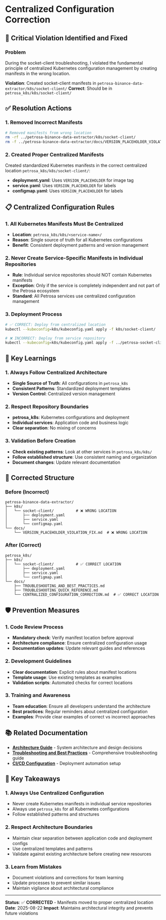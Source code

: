 # Centralized Configuration Correction

## 🚨 Critical Violation Identified and Fixed

### Problem
During the socket-client troubleshooting, I violated the fundamental principle of centralized Kubernetes configuration management by creating manifests in the wrong location.

**Violation**: Created socket-client manifests in `petrosa-binance-data-extractor/k8s/socket-client/`
**Correct**: Should be in `petrosa_k8s/k8s/socket-client/`

## ✅ Resolution Actions

### 1. Removed Incorrect Manifests
```bash
# Removed manifests from wrong location
rm -rf ../petrosa-binance-data-extractor/k8s/socket-client/
rm -f ../petrosa-binance-data-extractor/docs/VERSION_PLACEHOLDER_VIOLATION_FIX.md
```

### 2. Created Proper Centralized Manifests
Created standardized Kubernetes manifests in the correct centralized location `petrosa_k8s/k8s/socket-client/`:

- **deployment.yaml**: Uses `VERSION_PLACEHOLDER` for image tag
- **service.yaml**: Uses `VERSION_PLACEHOLDER` for labels
- **configmap.yaml**: Uses `VERSION_PLACEHOLDER` for labels

## 📋 Centralized Configuration Rules

### 1. All Kubernetes Manifests Must Be Centralized
- **Location**: `petrosa_k8s/k8s/<service-name>/`
- **Reason**: Single source of truth for all Kubernetes configurations
- **Benefit**: Consistent deployment patterns and version management

### 2. Never Create Service-Specific Manifests in Individual Repositories
- **Rule**: Individual service repositories should NOT contain Kubernetes manifests
- **Exception**: Only if the service is completely independent and not part of the Petrosa ecosystem
- **Standard**: All Petrosa services use centralized configuration management

### 3. Deployment Process
```bash
# ✅ CORRECT: Deploy from centralized location
kubectl --kubeconfig=k8s/kubeconfig.yaml apply -f k8s/socket-client/

# ❌ INCORRECT: Deploy from service repository
kubectl --kubeconfig=k8s/kubeconfig.yaml apply -f ../petrosa-socket-client/k8s/
```

## 🎯 Key Learnings

### 1. Always Follow Centralized Architecture
- **Single Source of Truth**: All configurations in `petrosa_k8s`
- **Consistent Patterns**: Standardized deployment templates
- **Version Control**: Centralized version management

### 2. Respect Repository Boundaries
- **petrosa_k8s**: Kubernetes configurations and deployment
- **Individual services**: Application code and business logic
- **Clear separation**: No mixing of concerns

### 3. Validation Before Creation
- **Check existing patterns**: Look at other services in `petrosa_k8s/k8s/`
- **Follow established structure**: Use consistent naming and organization
- **Document changes**: Update relevant documentation

## 🔄 Corrected Structure

### Before (Incorrect)
```
petrosa-binance-data-extractor/
├── k8s/
│   └── socket-client/          # ❌ WRONG LOCATION
│       ├── deployment.yaml
│       ├── service.yaml
│       └── configmap.yaml
└── docs/
    └── VERSION_PLACEHOLDER_VIOLATION_FIX.md  # ❌ WRONG LOCATION
```

### After (Correct)
```
petrosa_k8s/
├── k8s/
│   └── socket-client/          # ✅ CORRECT LOCATION
│       ├── deployment.yaml
│       ├── service.yaml
│       └── configmap.yaml
└── docs/
    ├── TROUBLESHOOTING_AND_BEST_PRACTICES.md
    ├── TROUBLESHOOTING_QUICK_REFERENCE.md
    └── CENTRALIZED_CONFIGURATION_CORRECTION.md  # ✅ CORRECT LOCATION
```

## 🛡️ Prevention Measures

### 1. Code Review Process
- **Mandatory check**: Verify manifest location before approval
- **Architecture compliance**: Ensure centralized configuration usage
- **Documentation updates**: Update relevant guides and references

### 2. Development Guidelines
- **Clear documentation**: Explicit rules about manifest locations
- **Template usage**: Use existing templates as examples
- **Validation scripts**: Automated checks for correct locations

### 3. Training and Awareness
- **Team education**: Ensure all developers understand the architecture
- **Best practices**: Regular reminders about centralized configuration
- **Examples**: Provide clear examples of correct vs incorrect approaches

## 📚 Related Documentation

- **[Architecture Guide](ARCHITECTURE.md)** - System architecture and design decisions
- **[Troubleshooting and Best Practices](TROUBLESHOOTING_AND_BEST_PRACTICES.md)** - Comprehensive troubleshooting guide
- **[CI/CD Configuration](CI_CD_CONFIGURATION.md)** - Deployment automation setup

## 🎯 Key Takeaways

### 1. Always Use Centralized Configuration
- Never create Kubernetes manifests in individual service repositories
- Always use `petrosa_k8s` for all Kubernetes configurations
- Follow established patterns and structures

### 2. Respect Architecture Boundaries
- Maintain clear separation between application code and deployment configs
- Use centralized templates and patterns
- Validate against existing architecture before creating new resources

### 3. Learn from Mistakes
- Document violations and corrections for team learning
- Update processes to prevent similar issues
- Maintain vigilance about architectural compliance

---

**Status**: ✅ **CORRECTED** - Manifests moved to proper centralized location
**Date**: 2025-08-22
**Impact**: Maintains architectural integrity and prevents future violations
